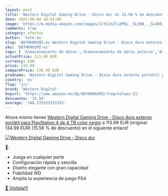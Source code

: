 ```yaml
---
layout: post
title: 'Western Digital Gaming Drive - Disco dur al 15.56 % de descuento'
date: 2021-08-04 10:24:06
image: 'https://m.media-amazon.com/images/I/511nZlidPBL._SL500_._SL400_.jpg'
comments: true
category: ofertas
author: 'tole.es'
slug: 'B07HKN92MZ-es Western Digital Gaming Drive - Disco duro externo portátil...'
sku: 'B07HKN92MZ-es'
tags: [ 'Almacenamiento de datos','Almacenamiento de datos externo','Discos duros externos','Informática','playstation','western digital', ]
actualPrice: 113.99 EUR
currency: EUR
price: 113.99
comparePrice: 134.99 EUR
prodname: 'Western Digital Gaming Drive - Disco duro externo portátil para PlayStation 4 de 4 TB  color negro'
country: 'es'
flag: '🇪🇸'
brand: 'Western Digital'
buyurl: 'https://www.amazon.es/dp/B07HKN92MZ/?tag=tolees-21'
descuento: '15.56'
average: '148.233333333333'
---
```


Ahora mismo tienes [Western Digital Gaming Drive - Disco duro externo portátil para PlayStation 4 de 4 TB  color negro](https://www.amazon.es/dp/B07HKN92MZ/?tag=tolees-21) a 113.99 EUR (original: 134.99 EUR) (15.56 %  de descuento) en el siguiente enlace!

[![Western Digital Gaming Drive - Disco dur](https://m.media-amazon.com/images/I/511nZlidPBL._SL500_._SL400_.jpg)](https://www.amazon.es/dp/B07HKN92MZ/?tag=tolees-21)

🔎:

- Juega en cualquier parte
- Configuración rápida y sencilla
- Diseño elegante con gran capacidad
- Fiabilidad WD
- Amplía tu experiencia de juego PS4

[🛒 Visítala!!!](https://www.amazon.es/dp/B07HKN92MZ/?tag=tolees-21)
